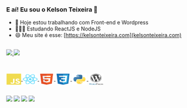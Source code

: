 ### E aí! Eu sou o Kelson Teixeira 👋

- 🔭 Hoje estou trabalhando com Front-end e Wordpress
- 🧑🏻‍💻 Estudando ReactJS e NodeJS
- 😄 Meu site é esse: [https://kelsonteixeira.com](kelsonteixeira.com)
##
<div>
  <a href="https://github.com/kelsonteixeira">
  <img height="180em" src="https://github-readme-stats.vercel.app/api?username=kelsonteixeira&show_icons=true&theme=tokyonight&include_all_commits=true&count_private=true"/>
  <img height="180em" src="https://github-readme-stats.vercel.app/api/top-langs/?username=kelsonteixeira&layout=compact&langs_count=7&theme=tokyonight"/>
</div>
  
  ##

 <div style="display: inline_block"><br>
  <img align="center" alt="Kelson-Js" height="30" width="40" src="https://raw.githubusercontent.com/devicons/devicon/master/icons/javascript/javascript-plain.svg">
  <img align="center" alt="Kelson-React" height="30" width="40" src="https://raw.githubusercontent.com/devicons/devicon/master/icons/react/react-original.svg">
  <img align="center" alt="Kelson-HTML" height="30" width="40" src="https://raw.githubusercontent.com/devicons/devicon/master/icons/html5/html5-original.svg">
  <img align="center" alt="Kelson-CSS" height="30" width="40" src="https://raw.githubusercontent.com/devicons/devicon/master/icons/css3/css3-original.svg">
  <img align="center" alt="Kelson-Python" height="30" width="40" src="https://raw.githubusercontent.com/devicons/devicon/master/icons/python/python-original.svg">
   <img align="center" alt="Kelson-wordpress" height="30" width="40" src="https://raw.githubusercontent.com/devicons/devicon/master/icons/wordpress/wordpress-original.svg">
</div>
  
  ##
  
<div> 
  <a href="https://www.youtube.com/channel/UCx7nYX19bVkfGaPh9RcdPYA" target="_blank"><img src="https://img.shields.io/badge/YouTube-FF0000?style=for-the-badge&logo=youtube&logoColor=white" target="_blank"></a>
  <a href="https://instagram.com/kelson_tx" target="_blank"><img src="https://img.shields.io/badge/-Instagram-%23E4405F?style=for-the-badge&logo=instagram&logoColor=white" target="_blank"></a>
  <a href = "mailto:contato@kelsonteixeira.com"><img src="https://img.shields.io/badge/-Gmail-%23333?style=for-the-badge&logo=gmail&logoColor=white" target="_blank"></a>
  <a href="https://www.linkedin.com/in/kelsontx/" target="_blank"><img src="https://img.shields.io/badge/-LinkedIn-%230077B5?style=for-the-badge&logo=linkedin&logoColor=white" target="_blank"></a>
 
</div>
  
  ##
  
